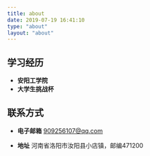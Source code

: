 ```yaml
---
title: about
date: 2019-07-19 16:41:10
type: "about"
layout: "about"
---
```



## 学习经历
* <b>安阳工学院</b>
* <b>大学生挑战杯</b>

## 联系方式
* <b>电子邮箱</b>
909256107@qq.com

* <b>地址</b>
河南省洛阳市汝阳县小店镇，邮编471200



